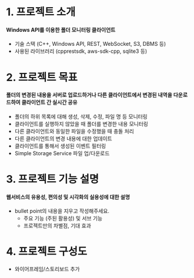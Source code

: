 # 1. 프로젝트 소개
#### Windows API를 이용한 폴더 모니터링 클라이언트
- 기술 스택 (C++, Windows API, REST, WebSocket, S3, DBMS 등)
- 사용된 라이브러리 (cpprestsdk, aws-sdk-cpp, sqlite3 등)
# 2. 프로젝트 목표
#### 폴더의 변경된 내용을 서버로 업로드하거나 다른 클라이언트에서 변경된 내역을 다운로드하여 클라이언트 간 실시간 공유
- 폴더의 하위 목록에 대해 생성, 삭제, 수정, 파일 명 등 모니터링
- 클라이언트를 실행하지 않았을 때 폴더를 변경한 내용 모니터링
- 다른 클라이언트와 동일한 파일을 수정했을 때 충돌 처리
- 다른 클라이언트의 변경 내용에 대한 업데이트
- 클라이언트를 통해서 생성된 이벤트 필터링
- Simple Storage Service 파일 업/다운로드
# 3. 프로젝트 기능 설명
#### 웹서비스의 유용성, 편의성 및 시각화의 실용성에 대한 설명
- bullet point의 내용을 지우고 작성해주세요.
  - 주요 기능 (주된 활용성) 및 서브 기능
  - 프로젝트만의 차별점, 기대 효과
# 4. 프로젝트 구성도
- 와이어프레임/스토리보드 추가
